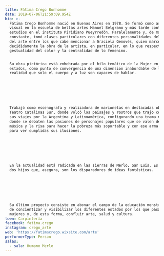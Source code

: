 ```yaml
---
title: Fátima Crego Bonhomme
date: 2019-07-06T21:59:09.954Z
bio: >-
  ​Fátima Crego Bonhomme nació en Buenos Aires en 1978. Se formó como artista
  visual en la escuela de bellas artes Manuel Belgrano y más tarde continuó sus
  estudios en el instituto Piridiano Pueyrredón. Paralelamente y, de manera
  constante, tomó clases particulares con diferentes personalidades del mundo
  del arte entre los que cabe mencionar a Graciela Genovés, quien marcó
  decididamente la obra de la artista, en particular, en lo que respecta a la
  gestualidad del color y la centralidad de lo femenino.


  Su obra pictórica está enhebrada por el hilo temático de la Mujer en todos sus
  estados, como punto de convergencia de una dimensión inabordable de la
  realidad que solo el cuerpo y a luz son capaces de hablar.



   



  Trabajó como escenógrafa y realizadora de marionetas en destacadas obras en el
  Teatro Catalinas Sur, donde volcó los paisajes y rostros que trajo consigo de
  sus viajes por la Argentina y Latinoamérica, configurando una trama miscelánea
  donde se debaten las pasiones de personajes populares que se valen de la
  música y la risa para hacer la pobreza más soportable y con ese arma luchar
  para ver cumplidas sus ilusiones.



   



  En la actualidad está radicada en las sierras de Merlo, San Luis. Es madre de
  dos hijos que, asegura, son los disparadores de ideas fantásticas.



   



  Su último proyecto consiste en abonar el campo de la educación menstrual a fin
  de concientizar y visibilizar los diferentes estados por los que pasan las
  mujeres y, de esta forma, confluir arte, salud y cultura.
town: Carpintería
facebook: fatima.crego
instagram: crego_arte
web: 'https://fatimacrego.wixsite.com/arte'
performerType: Person
salas:
  - sala: Humano Merlo
---
```



